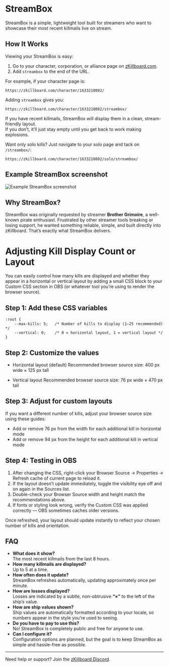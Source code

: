 # StreamBox

StreamBox is a simple, lightweight tool built for streamers who want to showcase their most recent killmails live on stream.

## How It Works

Viewing your StreamBox is easy:

1. Go to your character, corporation, or alliance page on [zKillboard.com](https://zkillboard.com).
2. Add `streambox` to the end of the URL.

For example, if your character page is:

    https://zkillboard.com/character/1633218082/

Adding `streambox` gives you:

    https://zkillboard.com/character/1633218082/streambox/

If you have recent killmails, StreamBox will display them in a clean, stream-friendly layout.  
If you don’t, it’ll just stay empty until you get back to work making explosions.

Want only solo kills? Just navigate to your solo page and tack on `/streambox/`:

    https://zkillboard.com/character/1633218082/solo/streambox/

## Example StreamBox screenshot

![Example StreamBox screenshot](/img/streambox_example.png)

## Why StreamBox?

StreamBox was originally requested by streamer **Brother Grimoire**, a well-known pirate enthusiast. Frustrated by other streamer tools breaking or losing support, he wanted something reliable, simple, and built directly into zKillboard. That’s exactly what StreamBox delivers.

Adjusting Kill Display Count or Layout
======================================

You can easily control how many kills are displayed and whether they appear in a horizontal or vertical layout by adding a small CSS block to your Custom CSS section in OBS (or whatever tool you’re using to render the browser source).

Step 1: Add these CSS variables
-------------------------------
```
:root {
	--max-kills: 5;   /* Number of kills to display (1–25 recommended) */
	--vertical: 0;    /* 0 = horizontal layout, 1 = vertical layout */
}
```

Step 2: Customize the values
----------------------------
- Horizontal layout (default)
  Recommended browser source size: 400 px wide × 125 px tall

- Vertical layout
  Recommended browser source size: 76 px wide × 470 px tall

Step 3: Adjust for custom layouts
---------------------------------
If you want a different number of kills, adjust your browser source size using these guides:
- Add or remove 76 px from the width for each additional kill in horizontal mode
- Add or remove 94 px from the height for each additional kill in vertical mode

Step 4: Testing in OBS
----------------------
1. After changing the CSS, right-click your Browser Source → Properties → Refresh cache of current page to reload it.  
2. If the layout doesn’t update immediately, toggle the visibility eye off and on again in the Sources list.  
3. Double-check your Browser Source width and height match the recommendations above.  
4. If fonts or styling look wrong, verify the Custom CSS was applied correctly — OBS sometimes caches older versions.

Once refreshed, your layout should update instantly to reflect your chosen number of kills and orientation.



## FAQ

- **What does it show?**  
  The most recent killmails from the last 8 hours.
- **How many killmails are displayed?**  
  Up to 5 at a time.
- **How often does it update?**  
  StreamBox refreshes automatically, updating approximately once per minute.
- **How are losses displayed?**  
  Losses are indicated by a subtle, non-obtrusive **“×”** to the left of the ship’s value.
- **How are ship values shown?**  
  Ship values are automatically formatted according to your locale, so numbers appear in the style you’re used to seeing.
- **Do you have to pay to use this?**  
  No! StreamBox is completely public and free for anyone to use.
- **Can I configure it?**  
  Configuration options are planned, but the goal is to keep StreamBox as simple and hassle-free as possible.


---

Need help or support? Join the [zKillboard Discord](https://discord.gg/sV2kkwg8UD).

